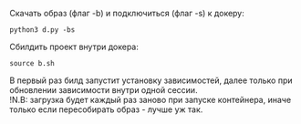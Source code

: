 
Скачать образ (флаг -b) и подключиться (флаг -s) к докеру:
```shell
python3 d.py -bs
```

Сбилдить проект внутри докера:
```shell
source b.sh
```
В первый раз билд запустит установку зависимостей, далее только при обновлении зависимости
внутри одной сессии.  
!N.B: загрузка будет каждый раз заново при запуске контейнера, иначе только если пересобирать
образ - лучше уж так.
